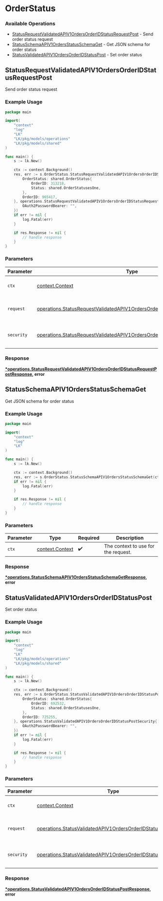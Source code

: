 # OrderStatus

### Available Operations

* [StatusRequestValidatedAPIV1OrdersOrderIDStatusRequestPost](#statusrequestvalidatedapiv1ordersorderidstatusrequestpost) - Send order status request
* [StatusSchemaAPIV1OrdersStatusSchemaGet](#statusschemaapiv1ordersstatusschemaget) - Get JSON schema for order status
* [StatusValidatedAPIV1OrdersOrderIDStatusPost](#statusvalidatedapiv1ordersorderidstatuspost) - Set order status

## StatusRequestValidatedAPIV1OrdersOrderIDStatusRequestPost

Send order status request

### Example Usage

```go
package main

import(
	"context"
	"log"
	"LK"
	"LK/pkg/models/operations"
	"LK/pkg/models/shared"
)

func main() {
    s := lk.New()

    ctx := context.Background()
    res, err := s.OrderStatus.StatusRequestValidatedAPIV1OrdersOrderIDStatusRequestPost(ctx, operations.StatusRequestValidatedAPIV1OrdersOrderIDStatusRequestPostRequest{
        OrderStatus: shared.OrderStatus{
            OrderID: 313218,
            Status: shared.OrderStatusesOne,
        },
        OrderID: 965417,
    }, operations.StatusRequestValidatedAPIV1OrdersOrderIDStatusRequestPostSecurity{
        OAuth2PasswordBearer: "",
    })
    if err != nil {
        log.Fatal(err)
    }

    if res.Response != nil {
        // handle response
    }
}
```

### Parameters

| Parameter                                                                                                                                                                    | Type                                                                                                                                                                         | Required                                                                                                                                                                     | Description                                                                                                                                                                  |
| ---------------------------------------------------------------------------------------------------------------------------------------------------------------------------- | ---------------------------------------------------------------------------------------------------------------------------------------------------------------------------- | ---------------------------------------------------------------------------------------------------------------------------------------------------------------------------- | ---------------------------------------------------------------------------------------------------------------------------------------------------------------------------- |
| `ctx`                                                                                                                                                                        | [context.Context](https://pkg.go.dev/context#Context)                                                                                                                        | :heavy_check_mark:                                                                                                                                                           | The context to use for the request.                                                                                                                                          |
| `request`                                                                                                                                                                    | [operations.StatusRequestValidatedAPIV1OrdersOrderIDStatusRequestPostRequest](../../models/operations/statusrequestvalidatedapiv1ordersorderidstatusrequestpostrequest.md)   | :heavy_check_mark:                                                                                                                                                           | The request object to use for the request.                                                                                                                                   |
| `security`                                                                                                                                                                   | [operations.StatusRequestValidatedAPIV1OrdersOrderIDStatusRequestPostSecurity](../../models/operations/statusrequestvalidatedapiv1ordersorderidstatusrequestpostsecurity.md) | :heavy_check_mark:                                                                                                                                                           | The security requirements to use for the request.                                                                                                                            |


### Response

**[*operations.StatusRequestValidatedAPIV1OrdersOrderIDStatusRequestPostResponse](../../models/operations/statusrequestvalidatedapiv1ordersorderidstatusrequestpostresponse.md), error**


## StatusSchemaAPIV1OrdersStatusSchemaGet

Get JSON schema for order status

### Example Usage

```go
package main

import(
	"context"
	"log"
	"LK"
)

func main() {
    s := lk.New()

    ctx := context.Background()
    res, err := s.OrderStatus.StatusSchemaAPIV1OrdersStatusSchemaGet(ctx)
    if err != nil {
        log.Fatal(err)
    }

    if res.Response != nil {
        // handle response
    }
}
```

### Parameters

| Parameter                                             | Type                                                  | Required                                              | Description                                           |
| ----------------------------------------------------- | ----------------------------------------------------- | ----------------------------------------------------- | ----------------------------------------------------- |
| `ctx`                                                 | [context.Context](https://pkg.go.dev/context#Context) | :heavy_check_mark:                                    | The context to use for the request.                   |


### Response

**[*operations.StatusSchemaAPIV1OrdersStatusSchemaGetResponse](../../models/operations/statusschemaapiv1ordersstatusschemagetresponse.md), error**


## StatusValidatedAPIV1OrdersOrderIDStatusPost

Set order status

### Example Usage

```go
package main

import(
	"context"
	"log"
	"LK"
	"LK/pkg/models/operations"
	"LK/pkg/models/shared"
)

func main() {
    s := lk.New()

    ctx := context.Background()
    res, err := s.OrderStatus.StatusValidatedAPIV1OrdersOrderIDStatusPost(ctx, operations.StatusValidatedAPIV1OrdersOrderIDStatusPostRequest{
        OrderStatus: shared.OrderStatus{
            OrderID: 692532,
            Status: shared.OrderStatusesOne,
        },
        OrderID: 725255,
    }, operations.StatusValidatedAPIV1OrdersOrderIDStatusPostSecurity{
        OAuth2PasswordBearer: "",
    })
    if err != nil {
        log.Fatal(err)
    }

    if res.Response != nil {
        // handle response
    }
}
```

### Parameters

| Parameter                                                                                                                                        | Type                                                                                                                                             | Required                                                                                                                                         | Description                                                                                                                                      |
| ------------------------------------------------------------------------------------------------------------------------------------------------ | ------------------------------------------------------------------------------------------------------------------------------------------------ | ------------------------------------------------------------------------------------------------------------------------------------------------ | ------------------------------------------------------------------------------------------------------------------------------------------------ |
| `ctx`                                                                                                                                            | [context.Context](https://pkg.go.dev/context#Context)                                                                                            | :heavy_check_mark:                                                                                                                               | The context to use for the request.                                                                                                              |
| `request`                                                                                                                                        | [operations.StatusValidatedAPIV1OrdersOrderIDStatusPostRequest](../../models/operations/statusvalidatedapiv1ordersorderidstatuspostrequest.md)   | :heavy_check_mark:                                                                                                                               | The request object to use for the request.                                                                                                       |
| `security`                                                                                                                                       | [operations.StatusValidatedAPIV1OrdersOrderIDStatusPostSecurity](../../models/operations/statusvalidatedapiv1ordersorderidstatuspostsecurity.md) | :heavy_check_mark:                                                                                                                               | The security requirements to use for the request.                                                                                                |


### Response

**[*operations.StatusValidatedAPIV1OrdersOrderIDStatusPostResponse](../../models/operations/statusvalidatedapiv1ordersorderidstatuspostresponse.md), error**

